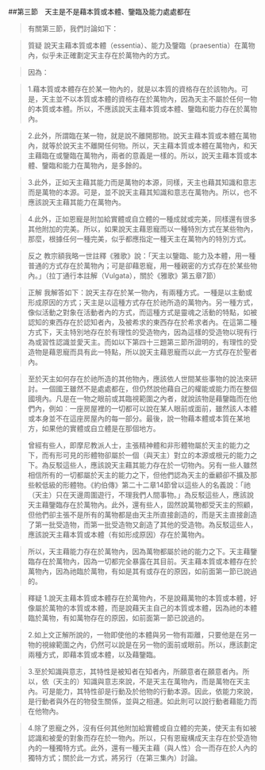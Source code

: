 ##第三節　天主是不是藉本質或本體、鑒臨及能力處處都在
>有關第三節，我們討論如下：

>質疑	說天主藉本質或本體（essentia）、能力及鑒臨（praesentia）在萬物內，似乎未正確劃定天主存在於萬物內的方式。

>因為：

>1.藉本質或本體存在於某一物內的，就是以本質的資格存在於該物內。可是，天主並不以本質或本體的資格存在於萬物內，因為天主不屬於任何一物的本質或本體。所以，不應該說天主藉本質或本體、鑒臨和能力存在於萬物內。

>2.此外，所謂臨在某一物，就是說不離開那物。說天主藉本質或本體在萬物內，就等於說天主不離開任何物。所以，天主藉本質或本體在萬物內，和天主藉臨在或鑒臨在萬物內，兩者的意義是一樣的。所以，說天主藉本質或本體、鑒臨和能力在萬物內，是多餘的。

>3.此外，正如天主藉其能力而是萬物的本源，同樣，天主也藉其知識和意志而是萬物的本源。可是，並不說天主藉其知識和意志在萬物內。所以，也不應該說天主藉其能力在萬物內。

>4.此外，正如恩寵是附加給實體或自立體的一種成就或完美，同樣還有很多其他附加的完美。所以，如果說天主藉恩寵而以一種特別方式在某些物內，那麼，根據任何一種完美，似乎都應指定一種天主在萬物內的特別方式。

>反之	教宗額我略一世註釋《雅歌》說：「天主以鑒臨、能力及本體，用一種普通的方式存在於萬物內；可是卻藉恩寵，用一種親密的方式存在於某些物內。」（拉丁通行本註解（Vulgata），關於《雅歌》第五章7節）

>正解	我解答如下：說天主存在於某一物內，有兩種方式。一種是以主動或形成原因的方式；天主是以這種方式存在於祂所造的萬物內。另一種方式，像似活動之對象在活動者內的方式，而這種方式是靈魂之活動的特點，如被認知的東西存在於認知者內，及被希求的東西存在於希求者內。在這第二種方式下，天主特別地存在於有理性的受造物內，因為這樣的受造物以現有行為或習性認識並愛天主。而如以下第四十三題第三節所證明的，有理性的受造物是藉恩寵而具有此一特點，所以說天主藉恩寵而以此一方式存在於聖者內。

>至於天主如何存在於祂所造的其他物內，應該依人世間某些事物的說法來研討。一個國王雖然不是處處都在，但仍然說他藉自己的權能或能力而在整個國境內。凡是在一物之眼前或其臨視範圍之內者，就說該物是藉鑒臨而在他們內，例如︰一座房屋裡的一切都可以說在某人眼前或面前，雖然該人本體或本身並不在這座房屋內的每一部分。最後，說一物藉本體或本質在某地方，如果他的實體或自立體是在那個地方。

>曾經有些人，即摩尼教派人士，主張精神體和非形體物屬於天主的能力之下，而有形可見的形體物卻屬於一個（與天主）對立的本源或根元的能力之下。為反駁這些人，應該說天主藉其能力存在於一切物內。另有一些人雖然相信所有的一切都屬於天主的能力之下，但他們認為天主的垂顧卻不擴及那些較低級的形體物。《約伯傳》第二十二章14節曾以這些人的名義說：「祂（天主）只在天邊周圍遊行，不理我們人間事物。」為反駁這些人，應該說天主藉鑒臨存在於萬物內。此外，還有些人，固然說萬物都受天主的照顧，但他們卻主張不是所有的萬物都是由天主所直接創造的，而是天主直接創造了第一批受造物，而第一批受造物又創造了其他的受造物。為反駁這些人，應該說天主藉本質或本體（有如形成原因）存在於萬物內。

>所以，天主藉能力存在於萬物內，因為萬物都屬於祂的能力之下。天主藉鑒臨存在於萬物內，因為一切都完全暴露在其目前。天主藉本質或本體存在於萬物內，因為祂臨於萬物，有如是其有或存在的原因，如前面第一節已說過的。

>釋疑	1.說天主藉本質或本體存在於萬物內，不是說藉萬物的本質或本體，好像屬於萬物的本質或本體，而是說藉天主自己的本質或本體，因為祂的本體臨於萬物，有如萬物存在的原因，如前面第一節已說過的。

>2.如上文正解所說的，一物即使他的本體與另一物有距離，只要他是在另一物的視線範圍之內，仍然可以說是在另一物的面前或眼前。所以，應該劃定兩種方式，即藉本質或本體，以及藉鑒臨。

>3.至於知識與意志，其特性是被知者在知者內，所願意者在願意者內。所以，依（天主的）知識與意志來說，不是天主在萬物內，而是萬物在天主內。可是能力，其特性卻是行動及於他物的行動本源。因此，依能力來說，是行動者與外在的物發生關係，並與之相連。如此則可以說行動者藉能力而在他物內。

>4.除了恩寵之外，沒有任何其他附加給實體或自立體的完美，使天主有如被認識和被愛的對象而存在於一物內。所以，只有恩寵構成天主存在於受造物內的一種獨特方式。此外，還有一種天主藉（與人性）合一而存在於人內的獨特方式；關於此一方式，將另行（在第三集內）討論。
